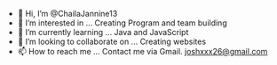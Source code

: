 - 👋 Hi, I’m @ChailaJannine13
- 👀 I’m interested in ... Creating Program and team building
- 🌱 I’m currently learning ... Java and JavaScript
- 💞️ I’m looking to collaborate on ... Creating websites
- 📫 How to reach me ... Contact me via Gmail. <joshxxx26@gmail.com>

<!---
ChailaJannine13/ChailaJannine13 is a ✨ special ✨ repository because its `README.md` (this file) appears on your GitHub profile.
You can click the Preview link to take a look at your changes.
--->
